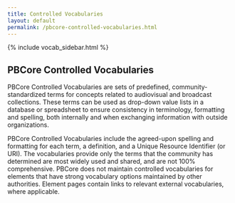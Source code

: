 ```yaml
---
title: Controlled Vocabularies
layout: default
permalink: /pbcore-controlled-vocabularies.html
---
```

<div class="row">
  <div class="col-md-3">
    {% include vocab_sidebar.html %}
  </div>
  <div class="col-md-9">
    <h2 class="green title">PBCore Controlled Vocabularies</h2>
    <p>
      PBCore Controlled Vocabularies are sets of predefined, community-standardized terms for concepts related to audiovisual and broadcast collections. These terms can be used as drop-down value lists in a database or spreadsheet to ensure consistency in terminology, formatting and spelling, both internally and when exchanging information with outside organizations.
    </p>
    <p>
      PBCore Controlled Vocabularies include the agreed-upon spelling and formatting for each term, a definition, and a Unique Resource Identifier (or URI). The vocabularies provide only the terms that the community has determined are most widely used and shared, and are not 100% comprehensive. PBCore does not maintain controlled vocabularies for elements that have strong vocabulary options maintained by other authorities. Element pages contain links to relevant external vocabularies, where applicable.
    </p>
  </div>
</div>
